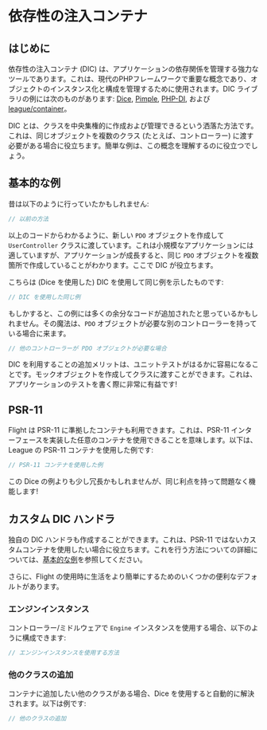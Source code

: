 # 依存性の注入コンテナ

## はじめに

依存性の注入コンテナ (DIC) は、アプリケーションの依存関係を管理する強力なツールであります。これは、現代のPHPフレームワークで重要な概念であり、オブジェクトのインスタンス化と構成を管理するために使用されます。DIC ライブラリの例には次のものがあります: [Dice](https://r.je/dice), [Pimple](https://pimple.symfony.com/),
[PHP-DI](http://php-di.org/), および [league/container](https://container.thephpleague.com/)。

DIC とは、クラスを中央集権的に作成および管理できるという洒落た方法です。これは、同じオブジェクトを複数のクラス (たとえば、コントローラー) に渡す必要がある場合に役立ちます。簡単な例は、この概念を理解するのに役立つでしょう。

## 基本的な例

昔は以下のように行っていたかもしれません:

```php
// 以前の方法
```

以上のコードからわかるように、新しい `PDO` オブジェクトを作成して `UserController` クラスに渡しています。これは小規模なアプリケーションには適していますが、アプリケーションが成長すると、同じ `PDO` オブジェクトを複数箇所で作成していることがわかります。ここで DIC が役立ちます。

こちらは (Dice を使用した) DIC を使用して同じ例を示したものです:

```php
// DIC を使用した同じ例
```

もしかすると、この例には多くの余分なコードが追加されたと思っているかもしれません。その魔法は、`PDO` オブジェクトが必要な別のコントローラーを持っている場合に来ます。

```php
// 他のコントローラーが PDO オブジェクトが必要な場合
```

DIC を利用することの追加メリットは、ユニットテストがはるかに容易になることです。モックオブジェクトを作成してクラスに渡すことができます。これは、アプリケーションのテストを書く際に非常に有益です!

## PSR-11

Flight は PSR-11 に準拠したコンテナも利用できます。これは、PSR-11 インターフェースを実装した任意のコンテナを使用できることを意味します。以下は、League の PSR-11 コンテナを使用した例です:

```php
// PSR-11 コンテナを使用した例
```

この Dice の例よりも少し冗長かもしれませんが、同じ利点を持って問題なく機能します!

## カスタム DIC ハンドラ

独自の DIC ハンドラも作成することができます。これは、PSR-11 ではないカスタムコンテナを使用したい場合に役立ちます。これを行う方法についての詳細については、[基本的な例](#基本的な例)を参照してください。

さらに、Flight の使用時に生活をより簡単にするためのいくつかの便利なデフォルトがあります。

### エンジンインスタンス

コントローラー/ミドルウェアで `Engine` インスタンスを使用する場合、以下のように構成できます:

```php
// エンジンインスタンスを使用する方法
```

### 他のクラスの追加

コンテナに追加したい他のクラスがある場合、Dice を使用すると自動的に解決されます。以下は例です:

```php
// 他のクラスの追加
```